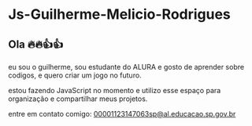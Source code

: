 # Js-Guilherme-Melicio-Rodrigues
## Ola 🔥🔥👍👍 ##
eu sou o guilherme, sou estudante do ALURA e gosto de aprender sobre codigos, e quero criar um jogo no futuro.

estou fazendo JavaScript no momento e utilizo esse espaço para organização e compartilhar meus projetos.

entre em contato comigo:
00001123147063sp@al.educacao.sp.gov.br
